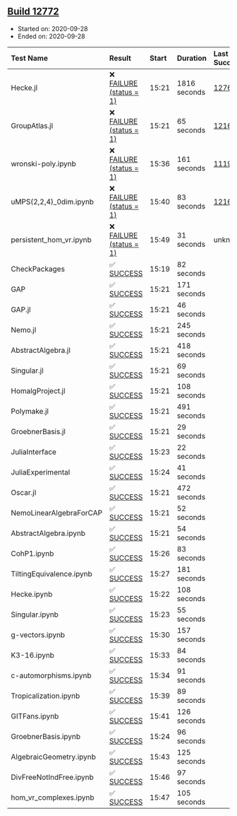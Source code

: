 ## [Build 12772](https://oscarci.mathematik.uni-kl.de/job/oscar/12772/)

* Started on: 2020-09-28
* Ended on: 2020-09-28

| Test Name    | Result | Start | Duration | Last Success | First Failure |
|:-------------|:-------|:------|:---------|:-------------|:--------------|
| Hecke.jl | ❌ [FAILURE (status = 1)](https://oscarci.mathematik.uni-kl.de/job/oscar/12772/artifact/logs/build-12772/Hecke.jl.log) | 15:21 | 1816 seconds | [12764](https://oscarci.mathematik.uni-kl.de/job/oscar/12764/) | [12765](https://oscarci.mathematik.uni-kl.de/job/oscar/12765/) |
| GroupAtlas.jl | ❌ [FAILURE (status = 1)](https://oscarci.mathematik.uni-kl.de/job/oscar/12772/artifact/logs/build-12772/GroupAtlas.jl.log) | 15:21 | 65 seconds | [12167](https://oscarci.mathematik.uni-kl.de/job/oscar/12167/) | [12168](https://oscarci.mathematik.uni-kl.de/job/oscar/12168/) |
| wronski-poly.ipynb | ❌ [FAILURE (status = 1)](https://oscarci.mathematik.uni-kl.de/job/oscar/12772/artifact/logs/build-12772/wronski-poly.ipynb.log) | 15:36 | 161 seconds | [11192](https://oscarci.mathematik.uni-kl.de/job/oscar/11192/) | [11193](https://oscarci.mathematik.uni-kl.de/job/oscar/11193/) |
| uMPS(2,2,4)_0dim.ipynb | ❌ [FAILURE (status = 1)](https://oscarci.mathematik.uni-kl.de/job/oscar/12772/artifact/logs/build-12772/uMPS-2-2-4-_0dim.ipynb.log) | 15:40 | 83 seconds | [12167](https://oscarci.mathematik.uni-kl.de/job/oscar/12167/) | [12168](https://oscarci.mathematik.uni-kl.de/job/oscar/12168/) |
| persistent_hom_vr.ipynb | ❌ [FAILURE (status = 1)](https://oscarci.mathematik.uni-kl.de/job/oscar/12772/artifact/logs/build-12772/persistent_hom_vr.ipynb.log) | 15:49 | 31 seconds | unknown | unknown |
| CheckPackages | ✅ [SUCCESS](https://oscarci.mathematik.uni-kl.de/job/oscar/12772/artifact/logs/build-12772/CheckPackages.log) | 15:19 | 82 seconds |  |  |
| GAP | ✅ [SUCCESS](https://oscarci.mathematik.uni-kl.de/job/oscar/12772/artifact/logs/build-12772/GAP.log) | 15:21 | 171 seconds |  |  |
| GAP.jl | ✅ [SUCCESS](https://oscarci.mathematik.uni-kl.de/job/oscar/12772/artifact/logs/build-12772/GAP.jl.log) | 15:21 | 46 seconds |  |  |
| Nemo.jl | ✅ [SUCCESS](https://oscarci.mathematik.uni-kl.de/job/oscar/12772/artifact/logs/build-12772/Nemo.jl.log) | 15:21 | 245 seconds |  |  |
| AbstractAlgebra.jl | ✅ [SUCCESS](https://oscarci.mathematik.uni-kl.de/job/oscar/12772/artifact/logs/build-12772/AbstractAlgebra.jl.log) | 15:21 | 418 seconds |  |  |
| Singular.jl | ✅ [SUCCESS](https://oscarci.mathematik.uni-kl.de/job/oscar/12772/artifact/logs/build-12772/Singular.jl.log) | 15:21 | 69 seconds |  |  |
| HomalgProject.jl | ✅ [SUCCESS](https://oscarci.mathematik.uni-kl.de/job/oscar/12772/artifact/logs/build-12772/HomalgProject.jl.log) | 15:21 | 108 seconds |  |  |
| Polymake.jl | ✅ [SUCCESS](https://oscarci.mathematik.uni-kl.de/job/oscar/12772/artifact/logs/build-12772/Polymake.jl.log) | 15:21 | 491 seconds |  |  |
| GroebnerBasis.jl | ✅ [SUCCESS](https://oscarci.mathematik.uni-kl.de/job/oscar/12772/artifact/logs/build-12772/GroebnerBasis.jl.log) | 15:21 | 29 seconds |  |  |
| JuliaInterface | ✅ [SUCCESS](https://oscarci.mathematik.uni-kl.de/job/oscar/12772/artifact/logs/build-12772/JuliaInterface.log) | 15:23 | 22 seconds |  |  |
| JuliaExperimental | ✅ [SUCCESS](https://oscarci.mathematik.uni-kl.de/job/oscar/12772/artifact/logs/build-12772/JuliaExperimental.log) | 15:24 | 41 seconds |  |  |
| Oscar.jl | ✅ [SUCCESS](https://oscarci.mathematik.uni-kl.de/job/oscar/12772/artifact/logs/build-12772/Oscar.jl.log) | 15:21 | 472 seconds |  |  |
| NemoLinearAlgebraForCAP | ✅ [SUCCESS](https://oscarci.mathematik.uni-kl.de/job/oscar/12772/artifact/logs/build-12772/NemoLinearAlgebraForCAP.log) | 15:21 | 52 seconds |  |  |
| AbstractAlgebra.ipynb | ✅ [SUCCESS](https://oscarci.mathematik.uni-kl.de/job/oscar/12772/artifact/logs/build-12772/AbstractAlgebra.ipynb.log) | 15:21 | 54 seconds |  |  |
| CohP1.ipynb | ✅ [SUCCESS](https://oscarci.mathematik.uni-kl.de/job/oscar/12772/artifact/logs/build-12772/CohP1.ipynb.log) | 15:26 | 83 seconds |  |  |
| TiltingEquivalence.ipynb | ✅ [SUCCESS](https://oscarci.mathematik.uni-kl.de/job/oscar/12772/artifact/logs/build-12772/TiltingEquivalence.ipynb.log) | 15:27 | 181 seconds |  |  |
| Hecke.ipynb | ✅ [SUCCESS](https://oscarci.mathematik.uni-kl.de/job/oscar/12772/artifact/logs/build-12772/Hecke.ipynb.log) | 15:22 | 108 seconds |  |  |
| Singular.ipynb | ✅ [SUCCESS](https://oscarci.mathematik.uni-kl.de/job/oscar/12772/artifact/logs/build-12772/Singular.ipynb.log) | 15:23 | 55 seconds |  |  |
| g-vectors.ipynb | ✅ [SUCCESS](https://oscarci.mathematik.uni-kl.de/job/oscar/12772/artifact/logs/build-12772/g-vectors.ipynb.log) | 15:30 | 157 seconds |  |  |
| K3-16.ipynb | ✅ [SUCCESS](https://oscarci.mathematik.uni-kl.de/job/oscar/12772/artifact/logs/build-12772/K3-16.ipynb.log) | 15:33 | 84 seconds |  |  |
| c-automorphisms.ipynb | ✅ [SUCCESS](https://oscarci.mathematik.uni-kl.de/job/oscar/12772/artifact/logs/build-12772/c-automorphisms.ipynb.log) | 15:34 | 91 seconds |  |  |
| Tropicalization.ipynb | ✅ [SUCCESS](https://oscarci.mathematik.uni-kl.de/job/oscar/12772/artifact/logs/build-12772/Tropicalization.ipynb.log) | 15:39 | 89 seconds |  |  |
| GITFans.ipynb | ✅ [SUCCESS](https://oscarci.mathematik.uni-kl.de/job/oscar/12772/artifact/logs/build-12772/GITFans.ipynb.log) | 15:41 | 126 seconds |  |  |
| GroebnerBasis.ipynb | ✅ [SUCCESS](https://oscarci.mathematik.uni-kl.de/job/oscar/12772/artifact/logs/build-12772/GroebnerBasis.ipynb.log) | 15:24 | 96 seconds |  |  |
| AlgebraicGeometry.ipynb | ✅ [SUCCESS](https://oscarci.mathematik.uni-kl.de/job/oscar/12772/artifact/logs/build-12772/AlgebraicGeometry.ipynb.log) | 15:43 | 125 seconds |  |  |
| DivFreeNotIndFree.ipynb | ✅ [SUCCESS](https://oscarci.mathematik.uni-kl.de/job/oscar/12772/artifact/logs/build-12772/DivFreeNotIndFree.ipynb.log) | 15:46 | 97 seconds |  |  |
| hom_vr_complexes.ipynb | ✅ [SUCCESS](https://oscarci.mathematik.uni-kl.de/job/oscar/12772/artifact/logs/build-12772/hom_vr_complexes.ipynb.log) | 15:47 | 105 seconds |  |  |
